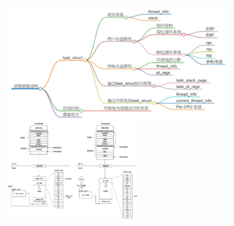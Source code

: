 
<img src="https://github.com/Yongli-Lisa/Linux-Notes1/blob/23453cd8bbdd423c38a582f4352958808467a42b/Img/%E8%BF%9B%E7%A8%8B%E6%95%B0%E6%8D%AE%E7%BB%93%E6%9E%843.JPG" width="600px">   

<img src="https://github.com/Yongli-Lisa/Linux-Notes1/blob/2de9b46a4cf931f39daeecf79a585830bb9f4082/Img/%E8%B0%83%E7%94%A8%E6%80%BB%E7%BB%93.JPG" width="300px">
